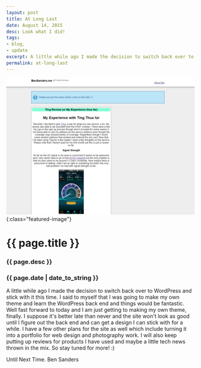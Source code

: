 ```yaml
---
layout: post
title: At Long Last
date: August 14, 2015
desc: Look what I did!
tags:
- blog,
- update
excerpt: A little while ago I made the decision to switch back over to WordPress and stick with it this time. I said to myself that I was going to make my own theme and learn the WordPress back end and things would be fantastic.
permalink: at-long-last
---
```

![Screenshot of a webpage I designed that says Ting Review](/images/at-long-last-image.png){:class="featured-image"}

# {{ page.title }}

### {{ page.desc }}

### {{ page.date | date_to_string }}

A little while ago I made the decision to switch back over to WordPress and stick with it this time. I said to myself that I was going to make my own theme and learn the WordPress back end and things would be fantastic. Well fast forward to today and I am just getting to making my own theme, finally. I suppose it's better late than never and the site won't look as good until I figure out the back end and can get a design I can stick with for a while. I have a few other plans for the site as well which include turning it into a portfolio for web design and photography work. I will also keep putting up reviews for products I have used and maybe a little tech news thrown in the mix. So stay tuned for more! :)

Until Next Time.
Ben Sanders
